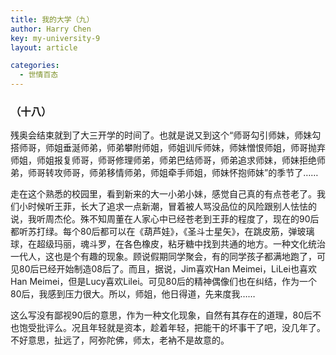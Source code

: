 ```yaml
---
title: 我的大学（九）
author: Harry Chen
key: my-university-9
layout: article

categories:
  - 世情百态
---
```


### （十八）

  残奥会结束就到了大三开学的时间了。也就是说又到这个“师哥勾引师妹，师妹勾搭师哥，师姐垂涎师弟，师弟攀附师姐，师姐训斥师妹，师妹憎恨师姐，师哥抛弃师姐，师姐报复师哥，师哥修理师弟，师弟巴结师哥，师弟追求师妹，师妹拒绝师弟，师哥转攻师哥，师弟移情师弟，师姐牵手师姐，师妹怀抱师妹”的季节了……

  走在这个熟悉的校园里，看到新来的大一小弟小妹，感觉自己真的有点苍老了。我们小时候听王菲，长大了追求一点新潮，冒着被人骂没品位的风险跟别人怯怯的说，我听周杰伦。殊不知周董在人家心中已经苍老到王菲的程度了，现在的90后都听苏打绿。每个80后都可以在《葫芦娃》，《圣斗士星矢》，在跳皮筋，弹玻璃球，在超级玛丽，魂斗罗，在各色橡皮，粘牙糖中找到共通的地方。一种文化统治一代人，这也是个有趣的现象。顾说假期同学聚会，有的同学孩子都满地跑了，可见80后已经开始制造08后了。而且，据说，Jim喜欢Han Meimei，LiLei也喜欢Han Meimei，但是Lucy喜欢Lilei。可见80后的精神偶像们也在纠结，作为一个80后，我感到压力很大。所以，师姐，他日得道，先来度我……

  这么写没有鄙视90后的意思，作为一种文化现象，自然有其存在的道理，80后不也饱受批评么。况且年轻就是资本，趁着年轻，把能干的坏事干了吧，没几年了。不好意思，扯远了，阿弥陀佛，师太，老衲不是故意的。
